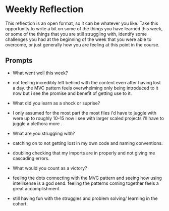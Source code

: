 # Weekly Reflection
This reflection is an open format, so it can be whatever you like. Take this opportunity to write a bit on some of the things you have learned this week, or some of the things that you are still struggling with, identify some challenges you had at the beginning of the week that you were able to overcome, or just generally how you are feeling at this point in the course.

## Prompts
- What went well this week?

 - not feeling incredibly left behind with the content even after having lost a day. the MVC pattern feels overwhelming only being introduced to it now but i see the promise and benefit of getting use to it.

- What did you learn as a shock or suprise?

- I only assumed for the most part the most files i'd have to juggle with were up to roughly 10-15 now i see with larger scaled projects i'll have to juggle a plethora more .

- What are you struggling with?

- catching on to not getting lost in my own code and naming conventions.
- doubling checking that my imports are in properly and not giving me cascading errors.


- What would you count as a victory?

- feeling the dots connecting with the MVC pattern and seeing how using intellisense is a god send. feeling the patterns coming together feels a great accomplishment.
- still having fun with the struggles and problem solving/ learning in the cohort.